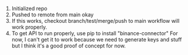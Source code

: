 1. Initialized repo
2. Pushed to remote from main okay
3. If this works, checkout branch/test/merge/push to main workflow will work properly. 
4. To get API to run properly, use pip to install "binance-connector"
For now, I can't get it to work because we need to generate keys and stuff but I think
it's a good proof of concept for now.